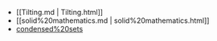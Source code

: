 












-   [[Tilting.md | Tilting.html]]
-   [[solid%20mathematics.md | solid%20mathematics.html]]
-   [condensed%20sets](condensed%20sets)
